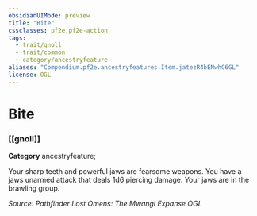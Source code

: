 ```yaml
---
obsidianUIMode: preview
title: "Bite"
cssclasses: pf2e,pf2e-action
tags:
  - trait/gnoll
  - trait/common
  - category/ancestryfeature
aliases: "Compendium.pf2e.ancestryfeatures.Item.jatezR4bENwhC6GL"
license: OGL
---
```

# Bite

### [[gnoll]]

**Category** ancestryfeature; 




Your sharp teeth and powerful jaws are fearsome weapons. You have a jaws unarmed attack that deals 1d6 piercing damage. Your jaws are in the brawling group.

*Source: Pathfinder Lost Omens: The Mwangi Expanse*
*OGL*